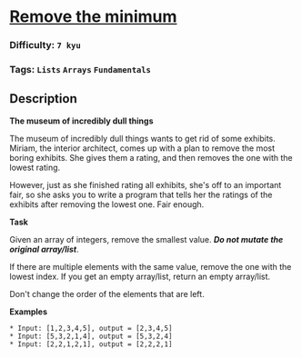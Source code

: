 # [Remove the minimum](https://www.codewars.com/kata/563cf89eb4747c5fb100001b)

### Difficulty: `7 kyu`

### Tags: `Lists` `Arrays` `Fundamentals`

## Description

**The museum of incredibly dull things**

The museum of incredibly dull things wants to get rid of some exhibits. Miriam, the interior architect, comes up with a plan to remove the most boring exhibits. She gives them a rating, and then removes the one with the lowest rating.

However, just as she finished rating all exhibits, she's off to an important fair, so she asks you to write a program that tells her the ratings of the exhibits after removing the lowest one. Fair enough.

**Task**

Given an array of integers, remove the smallest value. ***Do not mutate the original array/list***. 

If there are multiple elements with the same value, remove the one with the lowest index. If you get an empty array/list, return an empty array/list.

Don't change the order of the elements that are left.

**Examples**

```
* Input: [1,2,3,4,5], output = [2,3,4,5]
* Input: [5,3,2,1,4], output = [5,3,2,4]
* Input: [2,2,1,2,1], output = [2,2,2,1]
```

